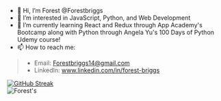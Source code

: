 - 👋 Hi, I’m Forest @Forestbriggs
- 👀 I’m interested in JavaScript, Python, and Web Development
- 🌱 I’m currently learning React and Redux through App Academy's Bootcamp along with Python through Angela Yu's 100 Days of Python Udemy course!
- 📫 How to reach me:  
>- Email: Forestbriggs14@gmail.com
>- LinkedIn: www.linkedin.com/in/forest-briggs
  
[![GitHub Streak](https://github-readme-streak-stats.herokuapp.com?user=Forestbriggs&theme=tokyonight&hide_border=true&border_radius=10)](https://git.io/streak-stats)  
![Forest's ](https://github-readme-stats.vercel.app/api/top-langs?username=Forestbriggs&theme=tokyonight&hide_border=true&border_radius=10&layout=donut)
<!---
Forestbriggs/Forestbriggs is a ✨ special ✨ repository because its `README.md` (this file) appears on your GitHub profile.
You can click the Preview link to take a look at your changes.
--->
